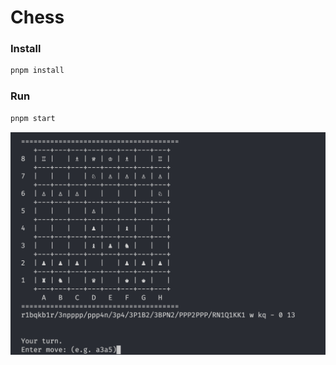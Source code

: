 # Chess

### Install

```sh
pnpm install
```

### Run

```sh
pnpm start
```

![Alt text](docs/screenshot.png)
